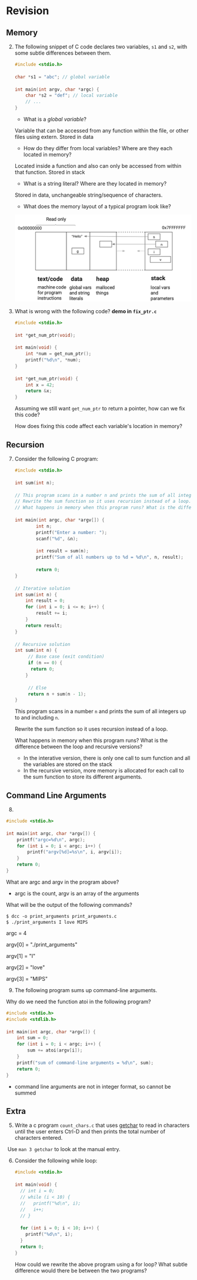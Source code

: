 # Revision



## Memory



2. The following snippet of C code declares two variables, `s1` and `s2`, with some subtle differences between them.

   ```c
   #include <stdio.h>
   
   char *s1 = "abc"; // global variable
   
   int main(int argv, char *argc) {
       char *s2 = "def"; // local variable
       // ...
   }
   ```

   - What is a *global variable*?

   Variable that can be accessed from any function within the file, or other files using extern. Stored in data

   - How do they differ from local variables? Where are they each located in memory?

   Located inside a function and also can only be accessed from within that function. Stored in stack

   - What is a string literal? Where are they located in memory?

   Stored in data, unchangeable string/sequence of characters.

   - What does the memory layout of a typical program look like?

   ![memory](memory.png)

   

3. What is wrong with the following code?                   **demo in `fix_ptr.c`**

   ```c
   #include <stdio.h>
   
   int *get_num_ptr(void);
   
   int main(void) {
       int *num = get_num_ptr();
       printf("%d\n", *num);
   }
   
   int *get_num_ptr(void) {
       int x = 42;
       return &x;
   }
   ```

   Assuming we still want `get_num_ptr` to return a pointer, how can we fix this code?

   How does fixing this code affect each variable's location in memory?





## Recursion

7. Consider the following C program:  

   ```c
   #include <stdio.h>
   
   int sum(int n);
   
   // This program scans in a number n and prints the sum of all integers up to and including n. 
   // Rewrite the sum function so it uses recursion instead of a loop.
   // What happens in memory when this program runs? What is the difference between the loop and recursive versions?
   
   int main(int argc, char *argv[]) {
           int n;
           printf("Enter a number: ");
           scanf("%d", &n);
   
           int result = sum(n);
           printf("Sum of all numbers up to %d = %d\n", n, result);
   
           return 0;
   }
   
   // Iterative solution
   int sum(int n) {
       int result = 0;
       for (int i = 0; i <= n; i++) {
           result += i;
       }
       return result;
   }
   
   // Recursive solution
   int sum(int n) {
     	// Base case (exit condition)
     	if (n == 0) {
         return 0;
       }
     	
     	// Else
     	return n + sum(n - 1);
   }
   ```

   This program scans in a number ```n``` and prints the sum of all integers up to and including ```n```. 

   Rewrite the sum function so it uses recursion instead of a loop.

   What happens in memory when this program runs? What is the difference between the loop and recursive versions?

   - In the interative version, there is only one call to sum function and all the variables are stored on the stack
   - In the recursive version, more memory is allocated for each call to the sum function to store its different arguments.



## Command Line Arguments



8. 

```c
#include <stdio.h>

int main(int argc, char *argv[]) {
    printf("argc=%d\n", argc);
    for (int i = 0; i < argc; i++) {
        printf("argv[%d]=%s\n", i, argv[i]);
    }
    return 0;
}
```

What are argc and argv in the program above?

- argc is the count, argv is an array of the arguments

What will be the output of the following commands?

```
$ dcc -o print_arguments print_arguments.c
$ ./print_arguments I love MIPS
```

argc = 4

argv[0] = "./print_arguments"

argv[1] = "I"

argv[2] = "love"

argv[3] = "MIPS"



9. The following program sums up command-line arguments.

Why do we need the function atoi in the following program?

```c
#include <stdio.h>
#include <stdlib.h>

int main(int argc, char *argv[]) {
    int sum = 0;
    for (int i = 0; i < argc; i++) {
        sum += atoi(argv[i]);
    }
    printf("sum of command-line arguments = %d\n", sum);
    return 0;
}
```

- command line arguments are not in integer format, so cannot be summed



## Extra



5. Write a c program `count_chars.c` that uses [getchar](https://man7.org/linux/man-pages/man3/getchar.3p.html) to read in characters until the user enters Ctrl-D and then prints the total number of characters entered.

​	Use `man 3 getchar` to look at the manual entry.



6. Consider the following while loop:

   ```c
   #include <stdio.h>
   
   int main(void) {
     // int i = 0;
     // while (i < 10) {
     //   printf("%d\n", i);
     //   i++;
     // }
     
     for (int i = 0; i < 10; i++) {
       printf("%d\n", i);
     }
     return 0;
   }
   ```

   How could we rewrite the above program using a for loop? What subtle difference would there be between the two programs?